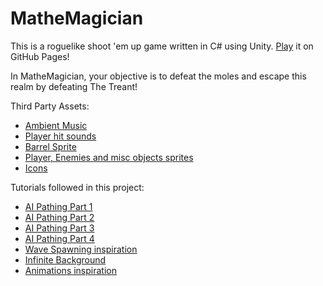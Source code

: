 # MatheMagician

This is a roguelike shoot 'em up game written in C# using Unity. [Play](https://hansatang.github.io/MatheMagician/) it on GitHub Pages!

In MatheMagician, your objective is to defeat the moles and escape this realm by defeating The Treant!


Third Party Assets:
* [Ambient Music](https://assetstore.unity.com/packages/audio/music/seamless-loop-and-short-music-107732)
* [Player hit sounds](https://assetstore.unity.com/packages/audio/sound-fx/voices/attack-jump-hit-damage-human-sounds-32785)
* [Barrel Sprite](https://assetstore.unity.com/packages/2d/environments/pixel-art-top-down-basic-187605)
* [Player, Enemies and misc objects sprites](https://assetstore.unity.com/packages/p/tiny-rpg-forest-114685)
* [Icons](https://assetstore.unity.com/packages/2d/gui/icons/ux-flat-icons-free-202525)

Tutorials followed in this project:
* [AI Pathing Part 1](https://www.youtube.com/watch?v=tIfC00BE6z8)
* [AI Pathing Part 2](https://www.youtube.com/watch?v=Di_RS5q_gdI&t=852s)
* [AI Pathing Part 3](https://www.youtube.com/watch?v=7u0EogK8vm4&t=2s)
* [AI Pathing Part 4](https://www.youtube.com/watch?v=igA5E6GhmJM&t=763s)
* [Wave Spawning inspiration](https://www.youtube.com/watch?v=cDpjNKjeKb4)
* [Infinite Background](https://www.youtube.com/watch?v=m0Ik1K02xfo&list=PL0GUZtUkX6t7zQEcvKtdc0NvjVuVcMe6U&index=3)
* [Animations inspiration](https://weeklyhow.com/unity-top-down-character-movement/)
